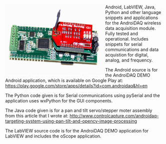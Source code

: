 <a href="url"><img src="https://github.com/rickfluck/androidaq/blob/master/AndroiDAQxBee.jpg" align="left" height="228" width="320" ></a>
=========

Android, LabVIEW, Java, Python and other language snippets and applications for the AndroiDAQ wireless data acquisition module. Fully tested and operational. Includes snippets for serial communications and data acquistion for digital, analog, and frequency.

The Android source is for the AndroiDAQ DEMO Android application, which is available on Google Play at: https://play.google.com/store/apps/details?id=com.androidaq&hl=en

The Python code given is for Serial communications using pySerial and the application uses wxPython for the GUI components.

The Java code given is for a pan and tilt servo/stepper moter assembly from this article that I wrote at: http://www.controlcapture.com/androidaq-targeting-system-using-pan-tilt-and-opencv-image-processing

The LabVIEW source code is for the AndroiDAQ DEMO application for LabVIEW and includes the oScope application.
